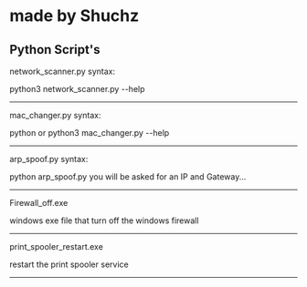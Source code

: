 # made by Shuchz
Python Script's
----------------------

network_scanner.py syntax:

python3 network_scanner.py --help

---------------------------------------------

mac_changer.py syntax:

python or python3 mac_changer.py --help

---------------------------------------------

arp_spoof.py syntax:

python arp_spoof.py
you will be asked for an IP and Gateway...

---------------------------------------------

Firewall_off.exe

windows exe file that turn off the windows firewall

----------------------------------------------

print_spooler_restart.exe

restart the print spooler service

-----------------------------------------------
